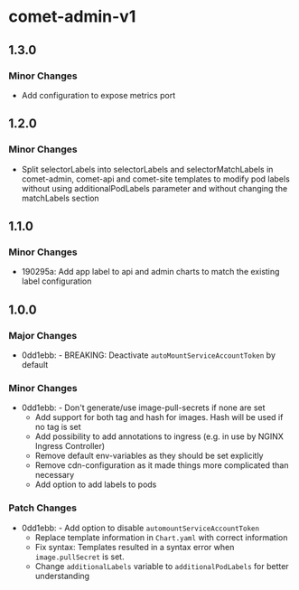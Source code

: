 # comet-admin-v1

## 1.3.0

### Minor Changes

-   Add configuration to expose metrics port

## 1.2.0

### Minor Changes

-   Split selectorLabels into selectorLabels and selectorMatchLabels in comet-admin, comet-api and comet-site templates to modify pod labels without using additionalPodLabels parameter and without changing the matchLabels section

## 1.1.0

### Minor Changes

-   190295a: Add app label to api and admin charts to match the existing label configuration

## 1.0.0

### Major Changes

-   0dd1ebb: - BREAKING: Deactivate `autoMountServiceAccountToken` by default

### Minor Changes

-   0dd1ebb: - Don't generate/use image-pull-secrets if none are set
    -   Add support for both tag and hash for images. Hash will be used if no tag is set
    -   Add possibility to add annotations to ingress (e.g. in use by NGINX Ingress Controller)
    -   Remove default env-variables as they should be set explicitly
    -   Remove cdn-configuration as it made things more complicated than necessary
    -   Add option to add labels to pods

### Patch Changes

-   0dd1ebb: - Add option to disable `automountServiceAccountToken`
    -   Replace template information in `Chart.yaml` with correct information
    -   Fix syntax: Templates resulted in a syntax error when `image.pullSecret` is set.
    -   Change `additionalLabels` variable to `additionalPodLabels` for better understanding
